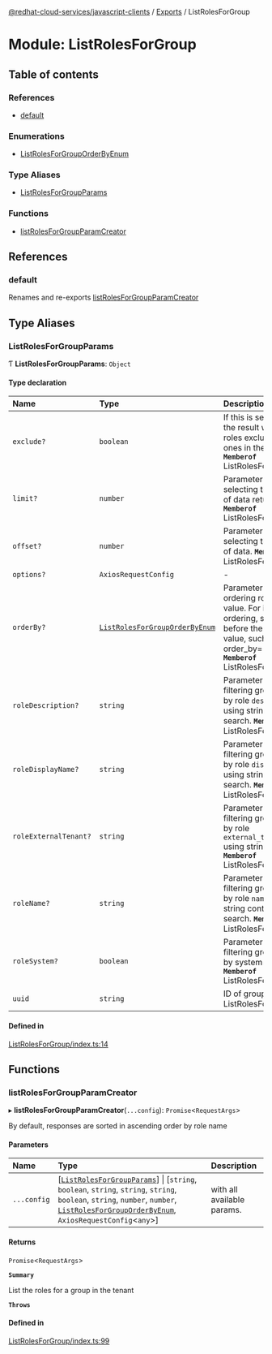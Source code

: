 [@redhat-cloud-services/javascript-clients](../README.md) / [Exports](../modules.md) / ListRolesForGroup

# Module: ListRolesForGroup

## Table of contents

### References

- [default](ListRolesForGroup.md#default)

### Enumerations

- [ListRolesForGroupOrderByEnum](../enums/ListRolesForGroup.ListRolesForGroupOrderByEnum.md)

### Type Aliases

- [ListRolesForGroupParams](ListRolesForGroup.md#listrolesforgroupparams)

### Functions

- [listRolesForGroupParamCreator](ListRolesForGroup.md#listrolesforgroupparamcreator)

## References

### default

Renames and re-exports [listRolesForGroupParamCreator](ListRolesForGroup.md#listrolesforgroupparamcreator)

## Type Aliases

### ListRolesForGroupParams

Ƭ **ListRolesForGroupParams**: `Object`

#### Type declaration

| Name | Type | Description |
| :------ | :------ | :------ |
| `exclude?` | `boolean` | If this is set to true, the result would be roles excluding the ones in the group **`Memberof`** ListRolesForGroupApi |
| `limit?` | `number` | Parameter for selecting the amount of data returned. **`Memberof`** ListRolesForGroupApi |
| `offset?` | `number` | Parameter for selecting the offset of data. **`Memberof`** ListRolesForGroupApi |
| `options?` | `AxiosRequestConfig` | - |
| `orderBy?` | [`ListRolesForGroupOrderByEnum`](../enums/ListRolesForGroup.ListRolesForGroupOrderByEnum.md) | Parameter for ordering roles by value. For inverse ordering, supply \'-\' before the param value, such as: ?order_by=-name **`Memberof`** ListRolesForGroupApi |
| `roleDescription?` | `string` | Parameter for filtering group roles by role `description` using string contains search. **`Memberof`** ListRolesForGroupApi |
| `roleDisplayName?` | `string` | Parameter for filtering group roles by role `display_name` using string contains search. **`Memberof`** ListRolesForGroupApi |
| `roleExternalTenant?` | `string` | Parameter for filtering group roles by role `external_tenant` using string search. **`Memberof`** ListRolesForGroupApi |
| `roleName?` | `string` | Parameter for filtering group roles by role `name` using string contains search. **`Memberof`** ListRolesForGroupApi |
| `roleSystem?` | `boolean` | Parameter for filtering group roles by system flag. **`Memberof`** ListRolesForGroupApi |
| `uuid` | `string` | ID of group **`Memberof`** ListRolesForGroupApi |

#### Defined in

[ListRolesForGroup/index.ts:14](https://github.com/RedHatInsights/javascript-clients/blob/main/packages/rbac/ListRolesForGroup/index.ts#L14)

## Functions

### listRolesForGroupParamCreator

▸ **listRolesForGroupParamCreator**(`...config`): `Promise`\<`RequestArgs`\>

By default, responses are sorted in ascending order by role name

#### Parameters

| Name | Type | Description |
| :------ | :------ | :------ |
| `...config` | [[`ListRolesForGroupParams`](ListRolesForGroup.md#listrolesforgroupparams)] \| [`string`, `boolean`, `string`, `string`, `string`, `boolean`, `string`, `number`, `number`, [`ListRolesForGroupOrderByEnum`](../enums/ListRolesForGroup.ListRolesForGroupOrderByEnum.md), `AxiosRequestConfig`\<`any`\>] | with all available params. |

#### Returns

`Promise`\<`RequestArgs`\>

**`Summary`**

List the roles for a group in the tenant

**`Throws`**

#### Defined in

[ListRolesForGroup/index.ts:99](https://github.com/RedHatInsights/javascript-clients/blob/main/packages/rbac/ListRolesForGroup/index.ts#L99)
